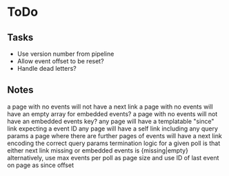 ToDo
====

Tasks
-----

* Use version number from pipeline
* Allow event offset to be reset?
* Handle dead letters?

Notes
-----

a page with no events will not have a next link
a page with no events will have an empty array for embedded events?
a page with no events will not have an embedded events key?
any page will have a templatable "since" link expecting a event ID
any page will have a self link including any query params
a page where there are further pages of events will have a next link
  encoding the correct query params
termination logic for a given poll is that either next link missing or
  embedded events is {missing|empty}
alternatively, use max events per poll as page size and use ID of last event
  on page as since offset
